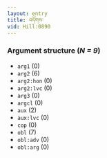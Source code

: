 ```yaml
---
layout: entry
title: འདོགས་
vid: Hill:0890
---
```

### Argument structure (_N = 9_)
* `arg1` (0)
* `arg2` (6)
* `arg2:hon` (0)
* `arg2:lvc` (0)
* `arg3` (0)
* `argcl` (0)
* `aux` (2)
* `aux:lvc` (0)
* `cop` (0)
* `obl` (7)
* `obl:adv` (0)
* `obl:arg` (0)
